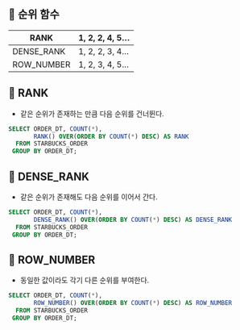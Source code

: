 ## 🌈 순위 함수

|RANK|1, 2, 2, 4, 5…|
|---|---|
|DENSE_RANK|1, 2, 2, 3, 4…|
|ROW_NUMBER|1, 2, 3, 4, 5…|

## 🌈 RANK

- 같은 순위가 존재하는 만큼 다음 순위를 건너뛴다.

```sql
SELECT ORDER_DT, COUNT(*),
       RANK() OVER(ORDER BY COUNT(*) DESC) AS RANK
  FROM STARBUCKS_ORDER
 GROUP BY ORDER_DT;
```

## 🌈 DENSE_RANK

- 같은 순위가 존재해도 다음 순위를 이어서 간다.

```sql
SELECT ORDER_DT, COUNT(*),
       DENSE_RANK() OVER(ORDER BY COUNT(*) DESC) AS DENSE_RANK
  FROM STARBUCKS_ORDER
 GROUP BY ORDER_DT;
```

## 🌈 ROW_NUMBER

- 동일한 값이라도 각기 다른 순위를 부여한다.

```sql
SELECT ORDER_DT, COUNT(*),
       ROW_NUMBER() OVER(ORDER BY COUNT(*) DESC) AS ROW_NUMBER
  FROM STARBUCKS_ORDER
 GROUP BY ORDER_DT;
```
